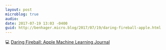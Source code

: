 ```yaml
---
layout: post
microblog: true
audio: 
date: 2017-07-19 13:03 -0400
guid: http://benhager.micro.blog/2017/07/19/daring-fireball-apple.html
---
```

💻 [Daring Fireball: Apple Machine Learning Journal](https://daringfireball.net/linked/2017/07/19/apple-machine-learning-journal)
